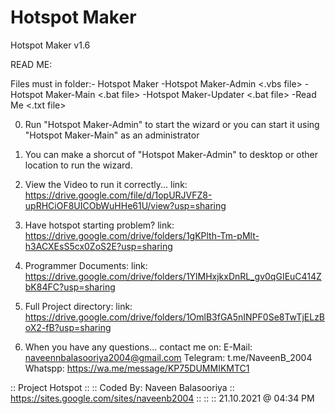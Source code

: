 # Hotspot Maker
Hotspot Maker v1.6 <stable>

READ ME:

Files must in folder:-
    Hotspot Maker <folder>
        -Hotspot Maker-Admin        <.vbs file>
        -Hotspot Maker-Main         <.bat file>
        -Hotspot Maker-Updater      <.bat file>
        -Read Me                    <.txt file>

0) Run "Hotspot Maker-Admin" to start the wizard
        or you can start it using "Hotspot Maker-Main" as an administrator

0) You can make a shorcut of "Hotspot Maker-Admin" to desktop or other location to run the wizard.

0) View the Video to run it correctly...
        link: https://drive.google.com/file/d/1opURJVFZ8-upRHCiOF8UICObWuHHe61U/view?usp=sharing

0) Have hotspot starting problem?
        link: https://drive.google.com/drive/folders/1gKPlth-Tm-pMlt-h3ACXEsS5cx0ZoS2E?usp=sharing

0) Programmer Documents:
        link: https://drive.google.com/drive/folders/1YlMHxjkxDnRL_gv0qGIEuC414ZbK84FC?usp=sharing

0) Full Project directory:
        link: https://drive.google.com/drive/folders/1OmlB3fGA5nINPF0Se8TwTjELzBoX2-fB?usp=sharing

0) When you have any questions...
        contact me on:
            E-Mail:     naveennbalasooriya2004@gmail.com
            Telegram:   t.me/NaveenB_2004
            Whatspp:    https://wa.me/message/KP75DUMMIKMTC1

:: Project Hotspot
:: <Open Source Project>
:: Coded By: Naveen Balasooriya
:: https://sites.google.com/sites/naveenb2004
:: <Coded with Sublime Text>
:: <EXE pack with iexpress.exe>
:: 21.10.2021 @ 04:34 PM